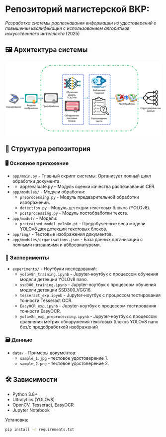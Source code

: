 # Репозиторий магистерской ВКР: 
*Разработка системы распознавания информации из удостоверений о повышении квалификации с использованием алгоритмов искусственного интеллекта* (2025)

## 🖼️ Архитектура системы

![](img/app_architecture.png)

 
## 📁 Структура репозитория

### 🖥️ Основное приложение
- `app/main.py` - Главный скрипт системы. Организует полный цикл обработки документа.
- -	app/evaluate.py – Модуль оценки качества распознавания CER.
- `app/modules/` - Модули обработки:
  - `preprocessing.py` - Модуль предварительной обработки изображений.
  - `detection.py` - Модуль детекции текстовых блоков (YOLOv8).
  - `postprocessing.py` - Модуль постобработки текста.
- `app/model/` - Модели:
  - `pretrained_model_yolo8n.pt` - Предобученные веса модели YOLOv8 для детекции текстовых блоков.
- `app/img/` - Тестовые изображения документов.
- `app/modules/organisations.json` - База данных организаций с полными названиями и аббревиатурами.

### 🔬 Эксперименты
- `experiments/` - Ноутбуки исследований:
  - `yolov8n_training.ipynb` - Jupyter-ноутбук с процессом обучения модели детекции YOLOv8 nano.
  - `ssd300_training.ipynb` - Jupyter-ноутбук с процессом обучения модели детекции SSD300_VGG16.
  - `tesseract_exp.ipynb` - Jupyter-ноутбук с процессом тестирования точности Tesseract OCR.
  - `EasyOCR_exp.ipynb` - Jupyter-ноутбук с процессом тестирования точности EasyOCR.
  - `yolov8n_exp_preproceccing.ipynb` - Jupyter-ноутбук с процессом cравнения метрик обнаружения текстовых блоков YOLOv8 nano без/с предобработкой изображений

### 🗃️ Данные
- `data/` - Примеры документов:
  - `sample_1.jpg` - тестовое удостоверение 1.
  - `sample_2.png` - тестовое удостоверение 2.

## 🛠 Зависимости
- Python 3.8+
- Ultralytics (YOLOv8)
- OpenCV, Tesseract, EasyOCR
- Jupyter Notebook

Установка:
```bash
pip install -r requirements.txt

